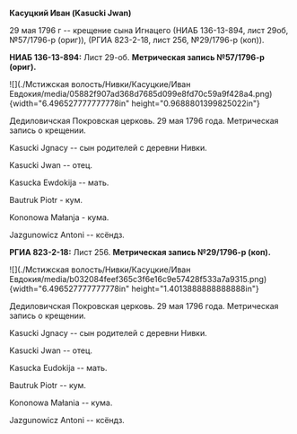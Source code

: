 **Касуцкий Иван (Kasucki Jwan)**

29 мая 1796 г -- крещение сына Игнацего (НИАБ 136-13-894, лист 29об,
№57/1796-р (ориг)), (РГИА 823-2-18, лист 256, №29/1796-р (коп)).

**НИАБ 136-13-894:** Лист 29-об. **Метрическая запись №57/1796-р
(ориг).**

![](./Мстижская волость/Нивки/Касуцкие/Иван Евдокия/media/05882f907ad368d7685d099e8fd70c59a9f428a4.png){width="6.496527777777778in"
height="0.9688801399825022in"}

Дедиловичская Покровская церковь. 29 мая 1796 года. Метрическая запись о
крещении.

Kasucki Jgnacy -- сын родителей с деревни Нивки.

Kasucki Jwan -- отец.

Kasucka Ewdokija -- мать.

Bautruk Piotr - кум.

Kononowa Małanja - кума.

Jazgunowicz Antoni -- ксёндз.

**РГИА 823-2-18:** Лист 256. **Метрическая запись №29/1796-р (коп).**

![](./Мстижская волость/Нивки/Касуцкие/Иван Евдокия/media/b032084feef365c3f6e16c9e57428f533a7a9315.png){width="6.496527777777778in"
height="1.4013888888888888in"}

Дедиловичская Покровская церковь. 29 мая 1796 года. Метрическая запись о
крещении.

Kasucki Jgnacy -- сын родителей с деревни Нивки.

Kasucki Jwan -- отец.

Kasucka Eudokija -- мать.

Bautruk Piotr -- кум.

Kononowa Małania -- кума.

Jazgunowicz Antoni -- ксёндз.
